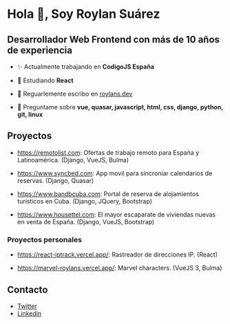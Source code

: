 <h1>Hola 👋, Soy Roylan Suárez</h1>
<h2>Desarrollador Web Frontend con más de 10 años de experiencia</h2>

- ✨ Actualmente trabajando en **CodigoJS España**

- 🌱 Estudiando **React**
- 📝 Reguarlemente escribo en [roylans.dev](https://roylans.dev)
- 💬 Preguntame sobre **vue, quasar, javascript, html, css, django, python, git, linux**

<h2>Proyectos</h2>

- https://remotolist.com: Ofertas de trabajo remoto para España y Latinoamérica. (Django, VueJS, Bulma)

- https://www.syncbed.com: App movil para sincroniar calendarios de reservas. (Django, Quasar)

- https://www.bandbcuba.com: Portal de reserva de alojamientos turísticos en Cuba. (Django, JQuery, Bootstrap)

- https://www.housettel.com: El mayor escaparate de viviendas nuevas en venta de España. (Django, VueJS, Bootstrap)

### Proyectos personales

- https://react-iptrack.vercel.app/: Rastreador de direcciones IP. (React)

- https://marvel-roylans.vercel.app/: Marvel characters. (VueJS 3, Bulma)

<h2>Contacto</h2>

- [Twitter](https://twitter.com/roylans79)
- [Linkedin](https://www.linkedin.com/in/roylans/)
